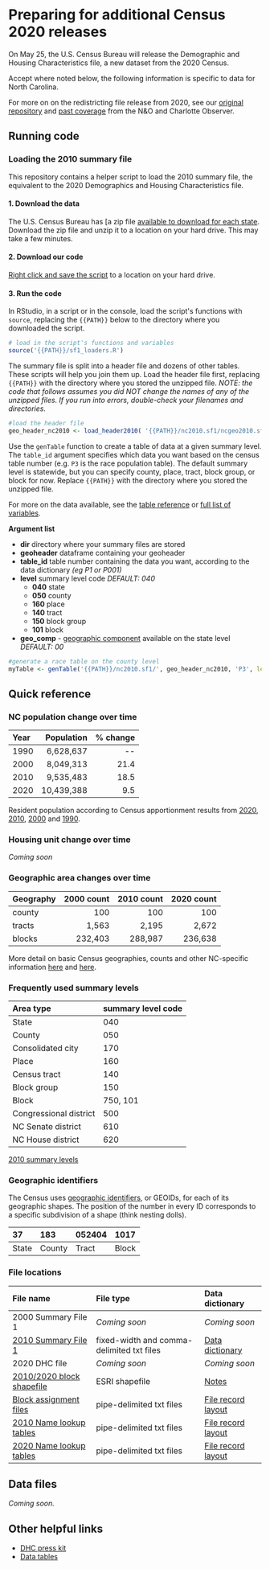 # Preparing for additional Census 2020 releases

On May 25, the U.S. Census Bureau will release the Demographic and Housing Characteristics file, a new dataset from the 2020 Census.

Accept where noted below, the following information is specific to data for North Carolina.

For more on on the redistricting file release from 2020, see our [original repository](https://github.com/mcclatchy-southeast/census2020) and [past coverage](https://github.com/mcclatchy-southeast/census2020/tree/main#complete-coverage) from the N&O and Charlotte Observer.

## Running code

### Loading the 2010 summary file

This repository contains a helper script to load the 2010 summary file, the equivalent to the 2020 Demographics and Housing Characteristics file.

#### 1. Download the data

The U.S. Census Bureau has [a zip file [available to download for each state](https://www2.census.gov/census_2010/04-Summary_File_1/). Download the zip file and unzip it to a location on your hard drive. This may take a few minutes.

#### 2. Download our code

[Right click and save the script](https://github.com/mcclatchy-southeast/census2020_dhc/raw/main/code/sf1_loaders.R) to a location on your hard drive.

#### 3. Run the code

In RStudio, in a script or in the console, load the script's functions with `source`, replacing the `{{PATH}}` below to the directory where you downloaded the script.

```R
# load in the script's functions and variables
source('{{PATH}}/sf1_loaders.R')
```

The summary file is split into a header file and dozens of other tables. These scripts will help you join them up. Load the header file first, replacing `{{PATH}}` with the directory where you stored the unzipped file. *NOTE: the code that follows assumes you did NOT change the names of any of the unzipped files. If you run into errors, double-check your filenames and directories.*

```R
#load the header file
geo_header_nc2010 <- load_header2010( '{{PATH}}/nc2010.sf1/ncgeo2010.sf1')
```

Use the `genTable` function to create a table of data at a given summary level. The `table_id` argument specifies which data you want based on the census table number (e.g. `P3` is the race population table). The default summary level is statewide, but you can specify county, place, tract, block group, or block for now. Replace `{{PATH}}` with the directory where you stored the unzipped file.

For more on the data available, see the [table reference](https://www2.census.gov/programs-surveys/decennial/2010/technical-documentation/complete-tech-docs/summary-file/sf1.pdf#page=139) or [full list of variables](https://www2.census.gov/programs-surveys/decennial/2010/technical-documentation/complete-tech-docs/summary-file/sf1.pdf#page=183).

**Argument list**
 - **dir** directory where your summary files are stored
 - **geoheader** dataframe containing your geoheader
 - **table_id** table number containing the data you want, according to the data dictionary *(eg P1 or P001)*
 - **level** summary level code *DEFAULT: 040*
    - **040** state 
    - **050** county    
    - **160** place   
    - **140** tract    
    - **150** block group
    - **101** block
 - **geo_comp** - [geographic component](https://www2.census.gov/programs-surveys/decennial/2010/technical-documentation/complete-tech-docs/summary-file/sf1.pdf#page=177) available on the state level *DEFAULT: 00*


```R
#generate a race table on the county level
myTable <- genTable('{{PATH}}/nc2010.sf1/', geo_header_nc2010, 'P3', level = '050')
```

## Quick reference

### NC population change over time
| Year | Population | % change
|:---|---:|---:|
| 1990 | 6,628,637 | -- |
| 2000 | 8,049,313 | 21.4 |
| 2010 | 9,535,483 | 18.5 |
| 2020 | 10,439,388 | 9.5 |

Resident population according to Census apportionment results from [2020](https://www.census.gov/data/tables/2020/dec/2020-apportionment-data.html), [2010](https://www.census.gov/data/tables/2010/dec/2010-apportionment-data.html), [2000](https://www.census.gov/data/tables/2000/dec/2000-apportionment-data.html) and [1990](https://www.census.gov/data/tables/1990/dec/1990-apportionment-data.html).

### Housing unit change over time

*Coming soon*

### Geographic area changes over time
| Geography | 2000 count | 2010 count | 2020 count |
|:--|--:|--:|--:|
| county | 100 | 100 | 100 |
| tracts | 1,563 | 2,195 | 2,672 |
| blocks | 232,403 | 288,987 | 236,638 |

More detail on basic Census geographies, counts and other NC-specific information [here](https://www.census.gov/geographies/reference-files/2010/geo/state-local-geo-guides-2010/north-carolina.html) and [here](https://www.census.gov/geographies/reference-files/time-series/geo/tallies.2000.html).

### Frequently used summary levels
| Area type | summary level code |
|:--|:--|
| State | 040 |
| County | 050 |
| Consolidated city | 170 |
| Place | 160 |
| Census tract | 140 |
| Block group | 150 |
| Block | 750, 101 |
| Congressional district | 500 |
| NC Senate district | 610 |
| NC House district | 620 |

[2010 summary levels](https://www2.census.gov/programs-surveys/decennial/2010/technical-documentation/complete-tech-docs/summary-file/sf1.pdf#page=107)

### Geographic identifiers
The Census uses [geographic identifiers](https://www.census.gov/programs-surveys/geography/guidance/geo-identifiers.html), or GEOIDs, for each of its geographic shapes.  The position of the number in every ID corresponds to a specific subdivision of a shape (think nesting dolls).

| 37 | 183 | 052404 | 1017 |
|:--|:--|:--|:--|
| State | County | Tract | Block |

### File locations

| File name | File type | Data dictionary |
|:--|:--|:--|
| 2000 Summary File 1 | *Coming soon* | *Coming soon* |
| [2010 Summary File 1](https://www2.census.gov/census_2010/04-Summary_File_1/) | fixed-width and comma-delimited txt files | [Data dictionary](https://www2.census.gov/programs-surveys/decennial/2010/technical-documentation/complete-tech-docs/summary-file/sf1.pdf#page=163) |
| 2020 DHC file| *Coming soon* | *Coming soon* |
| [2010/2020 block shapefile](https://www.census.gov/cgi-bin/geo/shapefiles/index.php?year=2020&layergroup=Blocks%20%282020%29)| ESRI shapefile | [Notes](https://www.census.gov/geographies/mapping-files/time-series/geo/tiger-line-file.html) |
| [Block assignment files](https://www.census.gov/geographies/reference-files/time-series/geo/block-assignment-files.html)| pipe-delimited txt files | [File record layout](https://www.census.gov/programs-surveys/geography/technical-documentation/records-layout/2020-census-block-record-layout.html) |
| [2010 Name lookup tables](https://www.census.gov/geographies/reference-files/time-series/geo/name-lookup-tables.2010.html) | pipe-delimited txt files | [File record layout](https://www.census.gov/programs-surveys/geography/technical-documentation/records-layout/nlt-record-layouts.html) |
| [2020 Name lookup tables](https://www.census.gov/geographies/reference-files/time-series/geo/name-lookup-tables.2020.html) | pipe-delimited txt files | [File record layout](https://www.census.gov/programs-surveys/geography/technical-documentation/records-layout/nlt-record-layouts.html) |

## Data files

*Coming soon.*

## Other helpful links

* [DHC press kit](https://www.census.gov/newsroom/press-kits/2023/2020-demographic-profile-and-dhc.html)
* [Data tables](https://www2.census.gov/programs-surveys/decennial/2020/program-management/data-table-guide-dhc-dp.xlsx)

